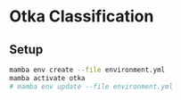 # Otka Classification


## Setup

```bash
mamba env create --file environment.yml 
mamba activate otka
# mamba env update --file environment.yml
```
